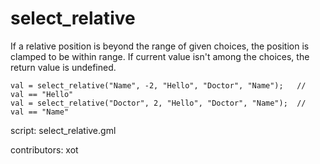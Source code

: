 select_relative
===============

If a relative position is beyond the range of given choices, 
the position is clamped to be within range. If current value 
isn't among the choices, the return value is undefined.

    val = select_relative("Name", -2, "Hello", "Doctor", "Name");   //  val == "Hello"
    val = select_relative("Doctor", 2, "Hello", "Doctor", "Name");  //  val == "Name"

script: select_relative.gml

contributors: xot
